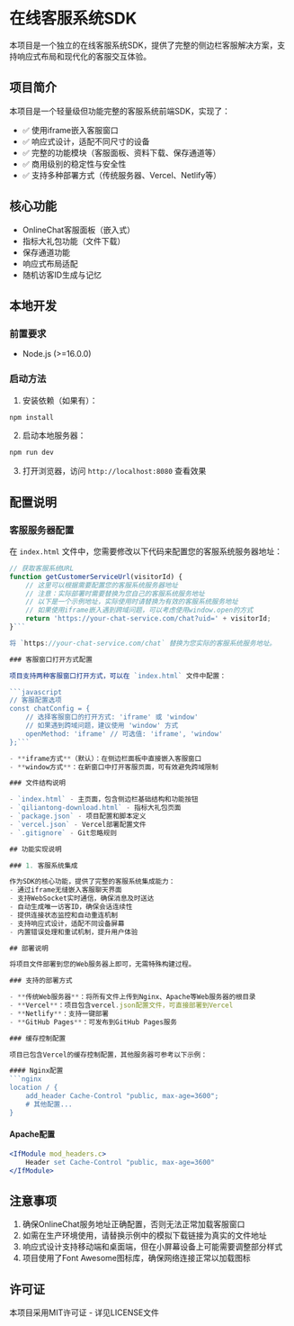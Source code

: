 # 在线客服系统SDK

本项目是一个独立的在线客服系统SDK，提供了完整的侧边栏客服解决方案，支持响应式布局和现代化的客服交互体验。

## 项目简介

本项目是一个轻量级但功能完整的客服系统前端SDK，实现了：

- ✅ 使用iframe嵌入客服窗口
- ✅ 响应式设计，适配不同尺寸的设备
- ✅ 完整的功能模块（客服面板、资料下载、保存通道等）
- ✅ 商用级别的稳定性与安全性
- ✅ 支持多种部署方式（传统服务器、Vercel、Netlify等）

## 核心功能

- OnlineChat客服面板（嵌入式）
- 指标大礼包功能（文件下载）
- 保存通道功能
- 响应式布局适配
- 随机访客ID生成与记忆

## 本地开发

### 前置要求

- Node.js (>=16.0.0)

### 启动方法

1. 安装依赖（如果有）：
```bash
npm install
```

2. 启动本地服务器：
```bash
npm run dev
```

3. 打开浏览器，访问 `http://localhost:8080` 查看效果

## 配置说明

### 客服服务器配置

在 `index.html` 文件中，您需要修改以下代码来配置您的客服系统服务器地址：

```javascript
// 获取客服系统URL
function getCustomerServiceUrl(visitorId) {
    // 这里可以根据需要配置您的客服系统服务器地址
    // 注意：实际部署时需要替换为您自己的客服系统服务地址
    // 以下是一个示例地址，实际使用时请替换为有效的客服系统服务地址
    // 如果使用iframe嵌入遇到跨域问题，可以考虑使用window.open的方式
    return 'https://your-chat-service.com/chat?uid=' + visitorId;
}```

将 `https://your-chat-service.com/chat` 替换为您实际的客服系统服务地址。

### 客服窗口打开方式配置

项目支持两种客服窗口打开方式，可以在 `index.html` 文件中配置：

```javascript
// 客服配置选项
const chatConfig = {
    // 选择客服窗口的打开方式: 'iframe' 或 'window'
    // 如果遇到跨域问题，建议使用 'window' 方式
    openMethod: 'iframe' // 可选值: 'iframe', 'window'
};```

- **iframe方式**（默认）：在侧边栏面板中直接嵌入客服窗口
- **window方式**：在新窗口中打开客服页面，可有效避免跨域限制

### 文件结构说明

- `index.html` - 主页面，包含侧边栏基础结构和功能按钮
- `qiliantong-download.html` - 指标大礼包页面
- `package.json` - 项目配置和脚本定义
- `vercel.json` - Vercel部署配置文件
- `.gitignore` - Git忽略规则

## 功能实现说明

### 1. 客服系统集成

作为SDK的核心功能，提供了完整的客服系统集成能力：
- 通过iframe无缝嵌入客服聊天界面
- 支持WebSocket实时通信，确保消息及时送达
- 自动生成唯一访客ID，确保会话连续性
- 提供连接状态监控和自动重连机制
- 支持响应式设计，适配不同设备屏幕
- 内置错误处理和重试机制，提升用户体验

## 部署说明

将项目文件部署到您的Web服务器上即可，无需特殊构建过程。

### 支持的部署方式

- **传统Web服务器**：将所有文件上传到Nginx、Apache等Web服务器的根目录
- **Vercel**：项目包含vercel.json配置文件，可直接部署到Vercel
- **Netlify**：支持一键部署
- **GitHub Pages**：可发布到GitHub Pages服务

### 缓存控制配置

项目已包含Vercel的缓存控制配置，其他服务器可参考以下示例：

#### Nginx配置
```nginx
location / {
    add_header Cache-Control "public, max-age=3600";
    # 其他配置...
}
```

#### Apache配置
```apache
<IfModule mod_headers.c>
    Header set Cache-Control "public, max-age=3600"
</IfModule>
```

## 注意事项

1. 确保OnlineChat服务地址正确配置，否则无法正常加载客服窗口
2. 如需在生产环境使用，请替换示例中的模拟下载链接为真实的文件地址
3. 响应式设计支持移动端和桌面端，但在小屏幕设备上可能需要调整部分样式
4. 项目使用了Font Awesome图标库，确保网络连接正常以加载图标

## 许可证

本项目采用MIT许可证 - 详见LICENSE文件